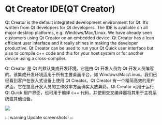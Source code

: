 # Qt Creator IDE(QT Creator)

Qt Creator is the default integrated development environment for Qt. It’s written from Qt developers for Qt developers. The IDE is available on all major desktop platforms, e.g. Windows/Mac/Linux. We have already seen customers using Qt Creator on an embedded device. Qt Creator has a lean efficient user interface and it really shines in making the developer productive. Qt Creator can be used to run your Qt Quick user interface but also to compile c++ code and this for your host system or for another device using a cross-compiler.

Qt Creator 是 Qt 的默认集成开发环境。它是由 Qt 开发人员为 Qt 开发人员编写的。该集成开发环境适用于所有主要桌面平台，如 Windows/Mac/Linux。我们已经看到客户在嵌入式设备上使用 Qt Creator。Qt Creator 有一个精简高效的用户界面，它在提高开发人员的工作效率方面确实大放异彩。Qt Creator 可用于运行 Qt Quick 用户界面，也可用于编译 c++ 代码，并使用交叉编译器将其用于主机系统或其他设备。


![](./assets/qtcreator-screenshots.png)

::: warning
Update screenshots!
:::

